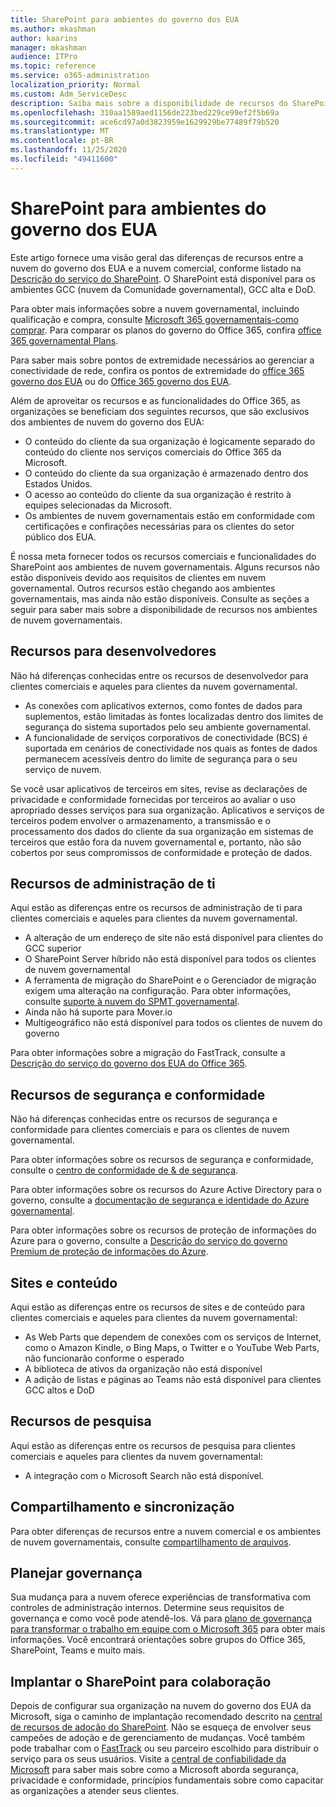 ```yaml
---
title: SharePoint para ambientes do governo dos EUA
ms.author: mkashman
author: kaarins
manager: mkashman
audience: ITPro
ms.topic: reference
ms.service: o365-administration
localization_priority: Normal
ms.custom: Adm_ServiceDesc
description: Saiba mais sobre a disponibilidade de recursos do SharePoint para clientes de nuvem do governo dos EUA.
ms.openlocfilehash: 310aa1589aed1156de223bed229ce99ef2f5b69a
ms.sourcegitcommit: ace6cd97a0d3823959e1629929be77489f79b520
ms.translationtype: MT
ms.contentlocale: pt-BR
ms.lasthandoff: 11/25/2020
ms.locfileid: "49411600"
---
```

# <a name="sharepoint-for-us-government-environments"></a>SharePoint para ambientes do governo dos EUA

Este artigo fornece uma visão geral das diferenças de recursos entre a nuvem do governo dos EUA e a nuvem comercial, conforme listado na [Descrição do serviço do SharePoint](/office365/servicedescriptions/sharepoint-online-service-description/sharepoint-online-service-description). O SharePoint está disponível para os ambientes GCC (nuvem da Comunidade governamental), GCC alta e DoD. 

Para obter mais informações sobre a nuvem governamental, incluindo qualificação e compra, consulte [Microsoft 365 governamentais-como comprar](/office365/servicedescriptions/office-365-platform-service-description/office-365-us-government/microsoft-365-government-how-to-buy). Para comparar os planos do governo do Office 365, confira [office 365 governamental Plans](https://www.microsoft.com/microsoft-365/government/compare-office-365-government-plans?rtc=1#EligibilityRequirements).

Para saber mais sobre pontos de extremidade necessários ao gerenciar a conectividade de rede, confira os pontos de extremidade do [office 365 governo dos EUA](/office365/enterprise/office-365-u-s-government-gcc-high-endpoints#sharepoint-online-and-onedrive-for-business) ou do [Office 365 governo dos EUA](/office365/enterprise/office-365-u-s-government-dod-endpoints#sharepoint-online-and-onedrive-for-business).

Além de aproveitar os recursos e as funcionalidades do Office 365, as organizações se beneficiam dos seguintes recursos, que são exclusivos dos ambientes de nuvem do governo dos EUA:

-   O conteúdo do cliente da sua organização é logicamente separado do conteúdo do cliente nos serviços comerciais do Office 365 da Microsoft.
-   O conteúdo do cliente da sua organização é armazenado dentro dos Estados Unidos.
-   O acesso ao conteúdo do cliente da sua organização é restrito à equipes selecionadas da Microsoft.
-   Os ambientes de nuvem governamentais estão em conformidade com certificações e confirações necessárias para os clientes do setor público dos EUA.

É nossa meta fornecer todos os recursos comerciais e funcionalidades do SharePoint aos ambientes de nuvem governamentais. Alguns recursos não estão disponíveis devido aos requisitos de clientes em nuvem governamental. Outros recursos estão chegando aos ambientes governamentais, mas ainda não estão disponíveis. Consulte as seções a seguir para saber mais sobre a disponibilidade de recursos nos ambientes de nuvem governamentais.

## <a name="developer-features"></a>Recursos para desenvolvedores

Não há diferenças conhecidas entre os recursos de desenvolvedor para clientes comerciais e aqueles para clientes da nuvem governamental.

- As conexões com aplicativos externos, como fontes de dados para suplementos, estão limitadas às fontes localizadas dentro dos limites de segurança do sistema suportados pelo seu ambiente governamental.
- A funcionalidade de serviços corporativos de conectividade (BCS) é suportada em cenários de conectividade nos quais as fontes de dados permanecem acessíveis dentro do limite de segurança para o seu serviço de nuvem.

Se você usar aplicativos de terceiros em sites, revise as declarações de privacidade e conformidade fornecidas por terceiros ao avaliar o uso apropriado desses serviços para sua organização. Aplicativos e serviços de terceiros podem envolver o armazenamento, a transmissão e o processamento dos dados do cliente da sua organização em sistemas de terceiros que estão fora da nuvem governamental e, portanto, não são cobertos por seus compromissos de conformidade e proteção de dados. 

## <a name="it-admin-features"></a>Recursos de administração de ti

Aqui estão as diferenças entre os recursos de administração de ti para clientes comerciais e aqueles para clientes da nuvem governamental.

- A alteração de um endereço de site não está disponível para clientes do GCC superior
- O SharePoint Server híbrido não está disponível para todos os clientes de nuvem governamental
- A ferramenta de migração do SharePoint e o Gerenciador de migração exigem uma alteração na configuração. Para obter informações, consulte [suporte à nuvem do SPMT governamental](/sharepointmigration/spmt-install-issues#government-cloud-support).
- Ainda não há suporte para Mover.io
- Multigeográfico não está disponível para todos os clientes de nuvem do governo

Para obter informações sobre a migração do FastTrack, consulte a [Descrição do serviço do governo dos EUA do Office 365](/office365/servicedescriptions/office-365-platform-service-description/office-365-us-government/office-365-us-government#data-migrations-performed-by-fasttrack).

## <a name="security-and-compliance-features"></a>Recursos de segurança e conformidade

Não há diferenças conhecidas entre os recursos de segurança e conformidade para clientes comerciais e para os clientes de nuvem governamental.

Para obter informações sobre os recursos de segurança e conformidade, consulte o [centro de conformidade de & de segurança](https://docs.microsoft.com/office365/servicedescriptions/office-365-platform-service-description/office-365-securitycompliance-center).

Para obter informações sobre os recursos do Azure Active Directory para o governo, consulte a [documentação de segurança e identidade do Azure governamental](/azure/azure-government/documentation-government-services-securityandidentity#azure-active-directory). 

Para obter informações sobre os recursos de proteção de informações do Azure para o governo, consulte a [Descrição do serviço do governo Premium de proteção de informações do Azure](/enterprise-mobility-security/solutions/ems-aip-premium-govt-service-description). 

## <a name="sites-and-content"></a>Sites e conteúdo

Aqui estão as diferenças entre os recursos de sites e de conteúdo para clientes comerciais e aqueles para clientes da nuvem governamental:

- As Web Parts que dependem de conexões com os serviços de Internet, como o Amazon Kindle, o Bing Maps, o Twitter e o YouTube Web Parts, não funcionarão conforme o esperado
- A biblioteca de ativos da organização não está disponível
- A adição de listas e páginas ao Teams não está disponível para clientes GCC altos e DoD

## <a name="search-features"></a>Recursos de pesquisa

Aqui estão as diferenças entre os recursos de pesquisa para clientes comerciais e aqueles para clientes da nuvem governamental:

- A integração com o Microsoft Search não está disponível.

## <a name="sharing-and-sync"></a>Compartilhamento e sincronização

Para obter diferenças de recursos entre a nuvem comercial e os ambientes de nuvem governamentais, consulte [compartilhamento de arquivos](/office365/servicedescriptions/office-365-platform-service-description/office-365-us-government/gcc-high-and-dod#file-sharing).

## <a name="plan-for-governance"></a>Planejar governança

Sua mudança para a nuvem oferece experiências de transformativa com controles de administração internos. Determine seus requisitos de governança e como você pode atendê-los. Vá para [plano de governança para transformar o trabalho em equipe com o Microsoft 365](https://resources.techcommunity.microsoft.com/teamwork-governance/) para obter mais informações. Você encontrará orientações sobre grupos do Office 365, SharePoint, Teams e muito mais.

## <a name="deploy-sharepoint-for-collaboration"></a>Implantar o SharePoint para colaboração

Depois de configurar sua organização na nuvem do governo dos EUA da Microsoft, siga o caminho de implantação recomendado descrito na [central de recursos de adoção do SharePoint](https://resources.techcommunity.microsoft.com/resources/SharePoint-adoption/). Não se esqueça de envolver seus campeões de adoção e de gerenciamento de mudanças.
Você também pode trabalhar com o [FastTrack](https://www.microsoft.com/fasttrack) ou seu parceiro escolhido para distribuir o serviço para os seus usuários.
Visite a [central de confiabilidade da Microsoft](https://www.microsoft.com/trust-center) para saber mais sobre como a Microsoft aborda segurança, privacidade e conformidade, princípios fundamentais sobre como capacitar as organizações a atender seus clientes.
